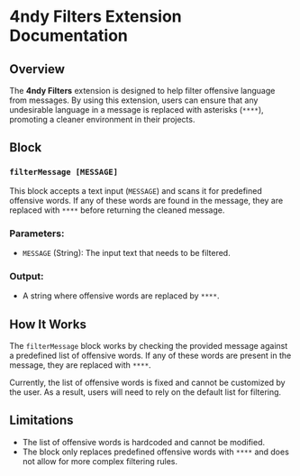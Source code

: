 # 4ndy Filters Extension Documentation

## Overview

The **4ndy Filters** extension is designed to help filter offensive language from messages. By using this extension, users can ensure that any undesirable language in a message is replaced with asterisks (`****`), promoting a cleaner environment in their projects.

## Block

### `filterMessage [MESSAGE]`

This block accepts a text input (`MESSAGE`) and scans it for predefined offensive words. If any of these words are found in the message, they are replaced with `****` before returning the cleaned message.

### Parameters:
- `MESSAGE` (String): The input text that needs to be filtered.

### Output:
- A string where offensive words are replaced by `****`.

## How It Works

The `filterMessage` block works by checking the provided message against a predefined list of offensive words. If any of these words are present in the message, they are replaced with `****`. 

Currently, the list of offensive words is fixed and cannot be customized by the user. As a result, users will need to rely on the default list for filtering.

## Limitations

- The list of offensive words is hardcoded and cannot be modified.
- The block only replaces predefined offensive words with `****` and does not allow for more complex filtering rules.
